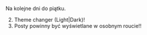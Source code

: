 Na kolejne dni do piątku.

2. Theme changer (Light|Dark)!
3. Posty powinny być wyświetlane w osobnym roucie!!
